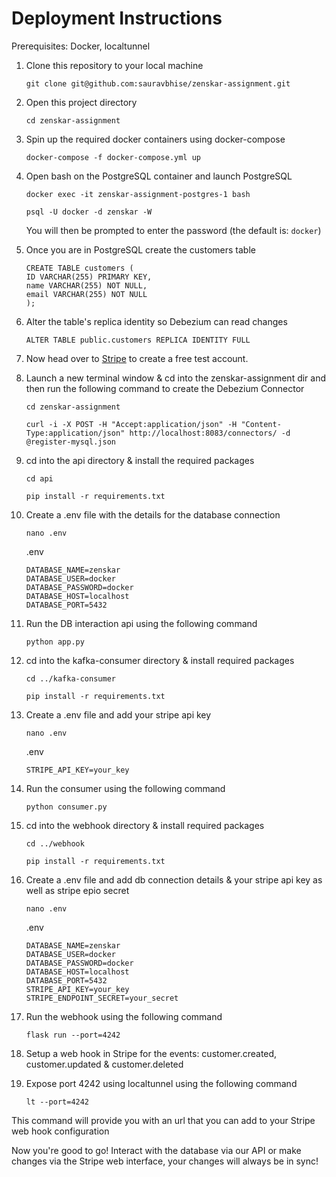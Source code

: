 # Deployment Instructions 

Prerequisites: Docker, localtunnel

1. Clone this repository to your local machine

    `git clone git@github.com:sauravbhise/zenskar-assignment.git`

2. Open this project directory

    `cd zenskar-assignment`

3. Spin up the required docker containers using docker-compose

    `docker-compose -f docker-compose.yml up`

4. Open bash on the PostgreSQL container and launch PostgreSQL

    `docker exec -it zenskar-assignment-postgres-1 bash`

    `psql -U docker -d zenskar -W`

    You will then be prompted to enter the password (the default is: `docker`)

5. Once you are in PostgreSQL create the customers table

    ```
    CREATE TABLE customers (
    ID VARCHAR(255) PRIMARY KEY,
    name VARCHAR(255) NOT NULL,
    email VARCHAR(255) NOT NULL
    );
    ```

6. Alter the table's replica identity so Debezium can read changes

    `ALTER TABLE public.customers REPLICA IDENTITY FULL`

7. Now head over to [Stripe](https://stripe.com/) to create a free test account. 

8. Launch a new terminal window & cd into the zenskar-assignment dir and then run the following command to create the Debezium Connector

   `cd zenskar-assignment`

    `curl -i -X POST -H "Accept:application/json" -H "Content-Type:application/json" http://localhost:8083/connectors/ -d @register-mysql.json`

10. cd into the api directory & install the required packages

    `cd api`

    `pip install -r requirements.txt`

11. Create a .env file with the details for the database connection

    `nano .env`

    .env

    ```
    DATABASE_NAME=zenskar
    DATABASE_USER=docker
    DATABASE_PASSWORD=docker
    DATABASE_HOST=localhost
    DATABASE_PORT=5432
    ```
     
12. Run the DB interaction api using the following command

    `python app.py`

13. cd into the kafka-consumer directory & install required packages

    `cd ../kafka-consumer`

    `pip install -r requirements.txt`

14. Create a .env file and add your stripe api key

    `nano .env`

    .env
    
    ```
    STRIPE_API_KEY=your_key
    ```

15. Run the consumer using the following command

    `python consumer.py`

16. cd into the webhook directory & install required packages

    `cd ../webhook`

    `pip install -r requirements.txt`

17. Create a .env file and add db connection details & your stripe api key as well as stripe epio secret

    `nano .env`

    .env
    
    ```
    DATABASE_NAME=zenskar
    DATABASE_USER=docker
    DATABASE_PASSWORD=docker
    DATABASE_HOST=localhost
    DATABASE_PORT=5432
    STRIPE_API_KEY=your_key
    STRIPE_ENDPOINT_SECRET=your_secret
    ```

18. Run the webhook using the following command

    `flask run --port=4242`

19. Setup a web hook in Stripe for the events: customer.created, customer.updated & customer.deleted

20. Expose port 4242 using localtunnel using the following command

    `lt --port=4242`

This command will provide you with an url that you can add to your Stripe web hook configuration

Now you're good to go! Interact with the database via our API or make changes via the Stripe web interface, your changes will always be in sync!
